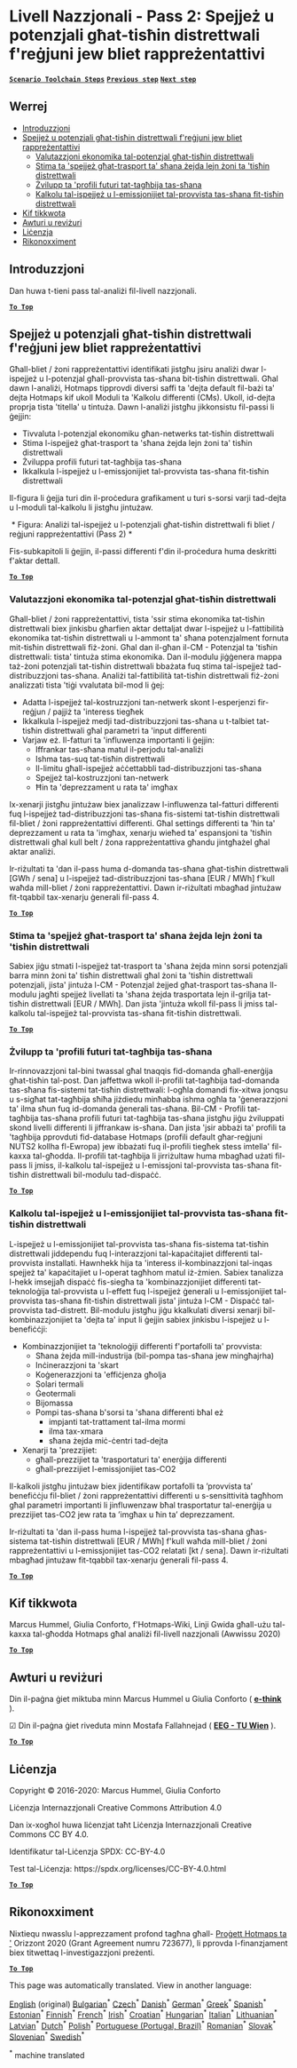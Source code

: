 <h1><a class="anchor" id="national-level---step-2--costs-and-potentials-for-district-heating-in-representative-regions-or-cities" href="#national-level---step-2--costs-and-potentials-for-district-heating-in-representative-regions-or-cities"><i class="fa fa-link"></i></a>Livell Nazzjonali - Pass 2: Spejjeż u potenzjali għat-tisħin distrettwali f&#39;reġjuni jew bliet rappreżentattivi</h1><p> <a href="guide-national-level-comprehensive-assessment-eed#part-iii-analysis-of-the-economic-potential-for-efficiency-in-heating-and-cooling_different-steps"><strong><code>Scenario Toolchain Steps</code></strong></a> <a href="step-1-identification-of-different-representative-cases-for-district-heating"><strong><code>Previous step</code></strong></a> <a href="Step-3-Calculation-of-decentral-heat-supply"><strong><code>Next step</code></strong></a><br/></p><h2><a class="anchor" id="table-of-contents" href="#table-of-contents"><i class="fa fa-link"></i></a> Werrej</h2><ul><li> <a href="#introduction">Introduzzjoni</a></li><li> <a href="#costs-and-potentials-for-district-heating-in-representative-regions-or-cities">Spejjeż u potenzjali għat-tisħin distrettwali f&#39;reġjuni jew bliet rappreżentattivi</a><ul><li> <a href="#costs-and-potentials-for-district-heating-in-representative-regions-or-cities_economic-assessment-of-the-potential-for-district-heating">Valutazzjoni ekonomika tal-potenzjal għat-tisħin distrettwali</a></li><li> <a href="#costs-and-potentials-for-district-heating-in-representative-regions-or-cities_estimation-of-costs-for-the-transport-of-excess-heat-to-district-heating-areas">Stima ta &#39;spejjeż għat-trasport ta&#39; sħana żejda lejn żoni ta &#39;tisħin distrettwali</a></li><li> <a href="#costs-and-potentials-for-district-heating-in-representative-regions-or-cities_development-of-future-heat-load-profiles">Żvilupp ta &#39;profili futuri tat-tagħbija tas-sħana</a></li><li> <a href="#costs-and-potentials-for-district-heating-in-representative-regions-or-cities_calculation-of-costs-and-emissions-of-heat-supply-in-district-heating">Kalkolu tal-ispejjeż u l-emissjonijiet tal-provvista tas-sħana fit-tisħin distrettwali</a></li></ul></li><li> <a href="#how-to-cite">Kif tikkwota</a></li><li> <a href="#authors-and-reviewers">Awturi u reviżuri</a></li><li> <a href="#license">Liċenzja</a></li><li> <a href="#acknowledgement">Rikonoxximent</a></li></ul><h2><a class="anchor" id="introduction" href="#introduction"><i class="fa fa-link"></i></a> Introduzzjoni</h2><p> Dan huwa t-tieni pass tal-analiżi fil-livell nazzjonali.</p><p><ins> <code><strong><a href="#table-of-contents">To Top</a></strong></code></ins></p><h2><a class="anchor" id="costs-and-potentials-for-district-heating-in-representative-regions-or-cities" href="#costs-and-potentials-for-district-heating-in-representative-regions-or-cities"><i class="fa fa-link"></i></a> Spejjeż u potenzjali għat-tisħin distrettwali f&#39;reġjuni jew bliet rappreżentattivi</h2><p> Għall-bliet / żoni rappreżentattivi identifikati jistgħu jsiru analiżi dwar l-ispejjeż u l-potenzjal għall-provvista tas-sħana bit-tisħin distrettwali. Għal dawn l-analiżi, Hotmaps tipprovdi diversi saffi ta &#39;dejta default fil-bażi ta&#39; dejta Hotmaps kif ukoll Moduli ta &#39;Kalkolu differenti (CMs). Ukoll, id-dejta proprja tista &#39;titella&#39; u tintuża. Dawn l-analiżi jistgħu jikkonsistu fil-passi li ġejjin:</p><ul><li> Tivvaluta l-potenzjal ekonomiku għan-netwerks tat-tisħin distrettwali</li><li> Stima l-ispejjeż għat-trasport ta &#39;sħana żejda lejn żoni ta&#39; tisħin distrettwali</li><li> Żviluppa profili futuri tat-tagħbija tas-sħana</li><li> Ikkalkula l-ispejjeż u l-emissjonijiet tal-provvista tas-sħana fit-tisħin distrettwali</li></ul><p> Il-figura li ġejja turi din il-proċedura grafikament u turi s-sorsi varji tad-dejta u l-moduli tal-kalkolu li jistgħu jintużaw.</p><img alt="" src="../images/Hotmaps_ApproachNational_Step2.png"/> * Figura: Analiżi tal-ispejjeż u l-potenzjali għat-tisħin distrettwali fi bliet / reġjuni rappreżentattivi (Pass 2) *<p> Fis-subkapitoli li ġejjin, il-passi differenti f&#39;din il-proċedura huma deskritti f&#39;aktar dettall.</p><p><ins> <code><strong><a href="#table-of-contents">To Top</a></strong></code></ins></p><h3><a class="anchor" id="economic-assessment-of-the-potential-for-district-heating" href="#economic-assessment-of-the-potential-for-district-heating"><i class="fa fa-link"></i></a> Valutazzjoni ekonomika tal-potenzjal għat-tisħin distrettwali</h3><p> Għall-bliet / żoni rappreżentattivi, tista &#39;ssir stima ekonomika tat-tisħin distrettwali biex jinkisbu għarfien aktar dettaljat dwar l-ispejjeż u l-fattibilità ekonomika tat-tisħin distrettwali u l-ammont ta&#39; sħana potenzjalment fornuta mit-tisħin distrettwali fiż-żoni. Għal dan il-għan il-CM - Potenzjal ta &#39;tisħin distrettwali: tista&#39; tintuża stima ekonomika. Dan il-modulu jiġġenera mappa taż-żoni potenzjali tat-tisħin distrettwali bbażata fuq stima tal-ispejjeż tad-distribuzzjoni tas-sħana. Analiżi tal-fattibilità tat-tisħin distrettwali fiż-żoni analizzati tista &#39;tiġi vvalutata bil-mod li ġej:</p><ul><li> Adatta l-ispejjeż tal-kostruzzjoni tan-netwerk skont l-esperjenzi fir-reġjun / pajjiż ta &#39;interess tiegħek</li><li> Ikkalkula l-ispejjeż medji tad-distribuzzjoni tas-sħana u t-talbiet tat-tisħin distrettwali għal parametri ta &#39;input differenti</li><li> Varjaw eż. Il-fatturi ta &#39;influwenza importanti li ġejjin:<ul><li> Iffrankar tas-sħana matul il-perjodu tal-analiżi</li><li> Ishma tas-suq tat-tisħin distrettwali</li><li> Il-limitu għall-ispejjeż aċċettabbli tad-distribuzzjoni tas-sħana</li><li> Spejjeż tal-kostruzzjoni tan-netwerk</li><li> Ħin ta &#39;deprezzament u rata ta&#39; imgħax</li></ul></li></ul><p> Ix-xenarji jistgħu jintużaw biex janalizzaw l-influwenza tal-fatturi differenti fuq l-ispejjeż tad-distribuzzjoni tas-sħana fis-sistemi tat-tisħin distrettwali fil-bliet / żoni rappreżentattivi differenti. Għal settings differenti ta &#39;ħin ta&#39; deprezzament u rata ta &#39;imgħax, xenarju wieħed ta&#39; espansjoni ta &#39;tisħin distrettwali għal kull belt / żona rappreżentattiva għandu jintgħażel għal aktar analiżi.</p><p> Ir-riżultati ta &#39;dan il-pass huma d-domanda tas-sħana għat-tisħin distrettwali [GWh / sena] u l-ispejjeż tad-distribuzzjoni tas-sħana [EUR / MWh] f&#39;kull waħda mill-bliet / żoni rappreżentattivi. Dawn ir-riżultati mbagħad jintużaw fit-tqabbil tax-xenarju ġenerali fil-pass 4.</p><p><ins> <code><strong><a href="#table-of-contents">To Top</a></strong></code></ins></p><h3><a class="anchor" id="estimation-of-costs-for-the-transport-of-excess-heat-to-district-heating-areas" href="#estimation-of-costs-for-the-transport-of-excess-heat-to-district-heating-areas"><i class="fa fa-link"></i></a> Stima ta &#39;spejjeż għat-trasport ta&#39; sħana żejda lejn żoni ta &#39;tisħin distrettwali</h3><p> Sabiex jiġu stmati l-ispejjeż tat-trasport ta &#39;sħana żejda minn sorsi potenzjali barra minn żoni ta&#39; tisħin distrettwali għal żoni ta &#39;tisħin distrettwali potenzjali, jista&#39; jintuża l-CM - Potenzjal żejjed għat-trasport tas-sħana Il-modulu jagħti spejjeż livellati ta &#39;sħana żejda trasportata lejn il-grilja tat-tisħin distrettwali [EUR / MWh]. Dan jista &#39;jintuża wkoll fil-pass li jmiss tal-kalkolu tal-ispejjeż tal-provvista tas-sħana fit-tisħin distrettwali.</p><p><ins> <code><strong><a href="#table-of-contents">To Top</a></strong></code></ins></p><h3><a class="anchor" id="development-of-future-heat-load-profiles" href="#development-of-future-heat-load-profiles"><i class="fa fa-link"></i></a> Żvilupp ta &#39;profili futuri tat-tagħbija tas-sħana</h3><p> Ir-rinnovazzjoni tal-bini twassal għal tnaqqis fid-domanda għall-enerġija għat-tisħin tal-post. Dan jaffettwa wkoll il-profili tat-tagħbija tad-domanda tas-sħana fis-sistemi tat-tisħin distrettwali: l-ogħla domandi fix-xitwa jonqsu u s-sigħat tat-tagħbija sħiħa jiżdiedu minħabba ishma ogħla ta &#39;ġenerazzjoni ta&#39; ilma sħun fuq id-domanda ġenerali tas-sħana. Bil-CM - Profili tat-tagħbija tas-sħana profili futuri tat-tagħbija tas-sħana jistgħu jiġu żviluppati skond livelli differenti li jiffrankaw is-sħana. Dan jista &#39;jsir abbażi ta&#39; profili ta &#39;tagħbija pprovduti fid-database Hotmaps (profili default għar-reġjuni NUTS2 kollha fl-Ewropa) jew ibbażati fuq il-profili tiegħek stess imtella&#39; fil-kaxxa tal-għodda. Il-profili tat-tagħbija li jirriżultaw huma mbagħad użati fil-pass li jmiss, il-kalkolu tal-ispejjeż u l-emissjoni tal-provvista tas-sħana fit-tisħin distrettwali bil-modulu tad-dispaċċ.</p><p><ins> <code><strong><a href="#table-of-contents">To Top</a></strong></code></ins></p><h3><a class="anchor" id="calculation-of-costs-and-emissions-of-heat-supply-in-district-heating" href="#calculation-of-costs-and-emissions-of-heat-supply-in-district-heating"><i class="fa fa-link"></i></a> Kalkolu tal-ispejjeż u l-emissjonijiet tal-provvista tas-sħana fit-tisħin distrettwali</h3><p> L-ispejjeż u l-emissjonijiet tal-provvista tas-sħana fis-sistema tat-tisħin distrettwali jiddependu fuq l-interazzjoni tal-kapaċitajiet differenti tal-provvista installati. Hawnhekk hija ta &#39;interess il-kombinazzjoni tal-inqas spejjeż ta&#39; kapaċitajiet u l-operat tagħhom matul iż-żmien. Sabiex tanalizza l-hekk imsejjaħ dispaċċ fis-siegħa ta &#39;kombinazzjonijiet differenti tat-teknoloġija tal-provvista u l-effett fuq l-ispejjeż ġenerali u l-emissjonijiet tal-provvista tas-sħana fit-tisħin distrettwali jista&#39; jintuża l-CM - Dispaċċ tal-provvista tad-distrett. Bil-modulu jistgħu jiġu kkalkulati diversi xenarji bil-kombinazzjonijiet ta &#39;dejta ta&#39; input li ġejjin sabiex jinkisbu l-ispejjeż u l-benefiċċji:</p><ul><li> Kombinazzjonijiet ta &#39;teknoloġiji differenti f&#39;portafolli ta&#39; provvista:<ul><li> Sħana żejda mill-industrija (bil-pompa tas-sħana jew mingħajrha)</li><li> Inċinerazzjoni ta &#39;skart</li><li> Koġenerazzjoni ta &#39;effiċjenza għolja</li><li> Solari termali</li><li> Ġeotermali</li><li> Bijomassa</li><li> Pompi tas-sħana b&#39;sorsi ta &#39;sħana differenti bħal eż<ul><li> impjanti tat-trattament tal-ilma mormi</li><li> ilma tax-xmara</li><li> sħana żejda miċ-ċentri tad-dejta</li></ul></li></ul></li><li> Xenarji ta &#39;prezzijiet:<ul><li> għall-prezzijiet ta &#39;trasportaturi ta&#39; enerġija differenti</li><li> għall-prezzijiet l-emissjonijiet tas-CO2</li></ul></li></ul><p> Il-kalkoli jistgħu jintużaw biex jidentifikaw portafolli ta ’provvista ta’ benefiċċju fil-bliet / żoni rappreżentattivi differenti u s-sensittività tagħhom għal parametri importanti li jinfluwenzaw bħal trasportatur tal-enerġija u prezzijiet tas-CO2 jew rata ta ’imgħax u ħin ta’ deprezzament.</p><p> Ir-riżultati ta &#39;dan il-pass huma l-ispejjeż tal-provvista tas-sħana għas-sistema tat-tisħin distrettwali [EUR / MWh] f&#39;kull waħda mill-bliet / żoni rappreżentattivi u l-emissjonijiet tas-CO2 relatati [kt / sena]. Dawn ir-riżultati mbagħad jintużaw fit-tqabbil tax-xenarju ġenerali fil-pass 4.</p><p><ins> <code><strong><a href="#table-of-contents">To Top</a></strong></code></ins></p><h2><a class="anchor" id="how-to-cite" href="#how-to-cite"><i class="fa fa-link"></i></a> Kif tikkwota</h2><p> Marcus Hummel, Giulia Conforto, f&#39;Hotmaps-Wiki, Linji Gwida għall-użu tal-kaxxa tal-għodda Hotmaps għal analiżi fil-livell nazzjonali (Awwissu 2020)</p><p><ins> <code><strong><a href="#table-of-contents">To Top</a></strong></code></ins></p><h2><a class="anchor" id="authors-and-reviewers" href="#authors-and-reviewers"><i class="fa fa-link"></i></a> Awturi u reviżuri</h2><p> Din il-paġna ġiet miktuba minn Marcus Hummel u Giulia Conforto ( <strong><a href="https://e-think.ac.at">e-think</a></strong> ).</p><p> ☑ Din il-paġna ġiet riveduta minn Mostafa Fallahnejad ( <strong><a href="https://eeg.tuwien.ac.at/">EEG - TU Wien</a></strong> ).</p><p> <a href="#table-of-contents"><strong><code>To Top</code></strong></a></p><h2><a class="anchor" id="license" href="#license"><i class="fa fa-link"></i></a> Liċenzja</h2><p> Copyright © 2016-2020: Marcus Hummel, Giulia Conforto</p><p> Liċenzja Internazzjonali Creative Commons Attribution 4.0</p><p> Dan ix-xogħol huwa liċenzjat taħt Liċenzja Internazzjonali Creative Commons CC BY 4.0.</p><p> Identifikatur tal-Liċenzja SPDX: CC-BY-4.0</p><p> Test tal-Liċenzja: https://spdx.org/licenses/CC-BY-4.0.html</p><p><ins> <code><strong><a href="#table-of-contents">To Top</a></strong></code></ins></p><h2><a class="anchor" id="acknowledgement" href="#acknowledgement"><i class="fa fa-link"></i></a> Rikonoxximent</h2><p> Nixtiequ nwasslu l-apprezzament profond tagħna għall- <a href="https://www.hotmaps-project.eu">Proġett Hotmaps ta &#39;</a> Orizzont 2020 (Grant Agreement numru 723677), li pprovda l-finanzjament biex titwettaq l-investigazzjoni preżenti.</p><p><ins> <code><strong><a href="#table-of-contents">To Top</a></strong></code></ins></p>
<!--- THIS IS A SUPER UNIQUE IDENTIFIER -->

This page was automatically translated. View in another language:

[English](../en/Step-2-Costs-and-potentials-for-district-heating-in-representative-regions-or-cities) (original) [Bulgarian](../bg/Step-2-Costs-and-potentials-for-district-heating-in-representative-regions-or-cities)<sup>\*</sup> [Czech](../cs/Step-2-Costs-and-potentials-for-district-heating-in-representative-regions-or-cities)<sup>\*</sup> [Danish](../da/Step-2-Costs-and-potentials-for-district-heating-in-representative-regions-or-cities)<sup>\*</sup> [German](../de/Step-2-Costs-and-potentials-for-district-heating-in-representative-regions-or-cities)<sup>\*</sup> [Greek](../el/Step-2-Costs-and-potentials-for-district-heating-in-representative-regions-or-cities)<sup>\*</sup> [Spanish](../es/Step-2-Costs-and-potentials-for-district-heating-in-representative-regions-or-cities)<sup>\*</sup> [Estonian](../et/Step-2-Costs-and-potentials-for-district-heating-in-representative-regions-or-cities)<sup>\*</sup> [Finnish](../fi/Step-2-Costs-and-potentials-for-district-heating-in-representative-regions-or-cities)<sup>\*</sup> [French](../fr/Step-2-Costs-and-potentials-for-district-heating-in-representative-regions-or-cities)<sup>\*</sup> [Irish](../ga/Step-2-Costs-and-potentials-for-district-heating-in-representative-regions-or-cities)<sup>\*</sup> [Croatian](../hr/Step-2-Costs-and-potentials-for-district-heating-in-representative-regions-or-cities)<sup>\*</sup> [Hungarian](../hu/Step-2-Costs-and-potentials-for-district-heating-in-representative-regions-or-cities)<sup>\*</sup> [Italian](../it/Step-2-Costs-and-potentials-for-district-heating-in-representative-regions-or-cities)<sup>\*</sup> [Lithuanian](../lt/Step-2-Costs-and-potentials-for-district-heating-in-representative-regions-or-cities)<sup>\*</sup> [Latvian](../lv/Step-2-Costs-and-potentials-for-district-heating-in-representative-regions-or-cities)<sup>\*</sup>  [Dutch](../nl/Step-2-Costs-and-potentials-for-district-heating-in-representative-regions-or-cities)<sup>\*</sup> [Polish](../pl/Step-2-Costs-and-potentials-for-district-heating-in-representative-regions-or-cities)<sup>\*</sup> [Portuguese (Portugal, Brazil)](../pt/Step-2-Costs-and-potentials-for-district-heating-in-representative-regions-or-cities)<sup>\*</sup> [Romanian](../ro/Step-2-Costs-and-potentials-for-district-heating-in-representative-regions-or-cities)<sup>\*</sup> [Slovak](../sk/Step-2-Costs-and-potentials-for-district-heating-in-representative-regions-or-cities)<sup>\*</sup> [Slovenian](../sl/Step-2-Costs-and-potentials-for-district-heating-in-representative-regions-or-cities)<sup>\*</sup> [Swedish](../sv/Step-2-Costs-and-potentials-for-district-heating-in-representative-regions-or-cities)<sup>\*</sup> 

<sup>\*</sup> machine translated
